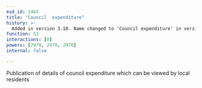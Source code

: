 ```yaml
---
esd_id: 1465
title: "Council  expenditure"
history: >-
  Added in version 3.10. Name changed to 'Council expenditure' in version 4.00.
function: 53
interactions: [8]
powers: [2970, 2970, 2970]
internal: false

---
```


Publication of details of council expenditure which can be viewed by local residents

